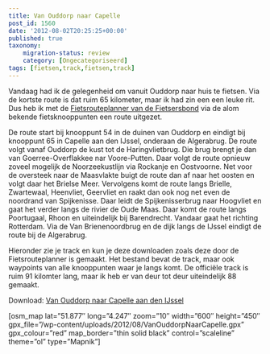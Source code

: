 ```yaml
---
title: Van Ouddorp naar Capelle
post_id: 1560
date: '2012-08-02T20:25:25+00:00'
published: true
taxonomy:
    migration-status: review
    category: [Ongecategoriseerd]
tags: [fietsen,track,fietsen,track]
---
```

Vandaag had ik de gelegenheid om vanuit Ouddorp naar huis te fietsen. Via de kortste route is dat ruim 65 kilometer, maar ik had zin een een leuke rit. Dus heb ik met de [Fietsrouteplanner van de Fietsersbond](http://www.fietsersbond.nl/fietsrouteplanner) via de alom bekende fietsknooppunten een route uitgezet.

De route start bij knooppunt 54 in de duinen van Ouddorp en eindigt bij knooppunt 65 in Capelle aan den IJssel, onderaan de Algerabrug. De route volgt vanaf Ouddorp de kust tot de Haringvlietbrug. Die brug brengt je dan van Goerree-Overflakkee nar Voore-Putten. Daar volgt de route opnieuw zoveel mogelijk de Noorzeekustlijn via Rockanje en Oostvoorne. Net voor de oversteek naar de Maasvlakte buigt de route dan af naar het oosten en volgt daar het Brielse Meer. Vervolgens komt de route langs Brielle, Zwartewaal, Heenvliet, Geervliet en raakt dan ook nog net even de noordrand van Spijkenisse. Daar leidt de Spijkenisserbrug naar Hoogvliet en gaat het verder langs de rivier de Oude Maas. Daar komt de route langs Poortugaal, Rhoon en uiteindelijk bij Barendrecht. Vandaar gaat het richting Rotterdam. Via de Van Brienenoordbrug en de dijk langs de IJssel eindigt de route bij de Algerabrug.

Hieronder zie je track en kun je deze downloaden zoals deze door de Fietsrouteplanner is gemaakt. Het bestand bevat de track, maar ook waypoints van alle knooppunten waar je langs komt. De officiële track is ruim 91 kilomter lang, maar ik heb er van deur tot deur uiteindelijk 88 gemaakt.

Download: [Van Ouddorp naar Capelle aan den IJssel](/wp-content/uploads/2012/08/VanOuddorpNaarCapelle.gpx)

[osm\_map lat=”51.877″ long=”4.247″ zoom=”10″ width=”600″ height=”450″ gpx\_file=”/wp-content/uploads/2012/08/VanOuddorpNaarCapelle.gpx” gpx\_colour=”red” map\_border=”thin solid black” control=”scaleline” theme=”ol” type=”Mapnik”]

  